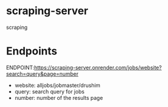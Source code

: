 # scraping-server
scraping

# Endpoints
ENDPOINT:https://scraping-server.onrender.com/jobs/website?search=query&page=number
* website: alljobs/jobmaster/drushim
* query: search query for jobs
* number: number of the results page
